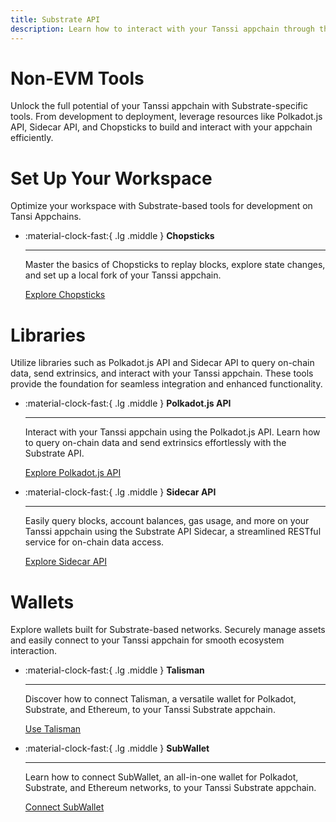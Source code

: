 ```yaml
---
title: Substrate API
description: Learn how to interact with your Tanssi appchain through the Substrate API, including how to use the Polkadot.js API, the Sidecar API, Chopsticks, and more.
---
```


# Non-EVM Tools

Unlock the full potential of your Tanssi appchain with Substrate-specific tools. From development to deployment, leverage resources like Polkadot.js API, Sidecar API, and Chopsticks to build and interact with your appchain efficiently.

# Set Up Your Workspace

Optimize your workspace with Substrate-based tools for development on Tansi Appchains.

<div class="grid cards" markdown>

-   :material-clock-fast:{ .lg .middle } __Chopsticks__

    ---
    
    Master the basics of Chopsticks to replay blocks, explore state changes, and set up a local fork of your Tanssi appchain.
    
    [Explore Chopsticks](#)  
 
</div>

# Libraries

Utilize libraries such as Polkadot.js API and Sidecar API to query on-chain data, send extrinsics, and interact with your Tanssi appchain. These tools provide the foundation for seamless integration and enhanced functionality.

<div class="grid cards" markdown>

-   :material-clock-fast:{ .lg .middle } __Polkadot.js API__

    ---
    
    Interact with your Tanssi appchain using the Polkadot.js API. Learn how to query on-chain data and send extrinsics effortlessly with the Substrate API.
    
    [Explore Polkadot.js API](#)  

-   :material-clock-fast:{ .lg .middle } __Sidecar API__

    ---
    
    Easily query blocks, account balances, gas usage, and more on your Tanssi appchain using the Substrate API Sidecar, a streamlined RESTful service for on-chain data access.
    
    [Explore Sidecar API](#)  
 
</div>

# Wallets

Explore wallets built for Substrate-based networks. Securely manage assets and easily connect to your Tanssi appchain for smooth ecosystem interaction.

<div class="grid cards" markdown>

-   :material-clock-fast:{ .lg .middle } __Talisman__

    ---
    
    Discover how to connect Talisman, a versatile wallet for Polkadot, Substrate, and Ethereum, to your Tanssi Substrate appchain.
    
    [Use Talisman](#)
    
-   :material-clock-fast:{ .lg .middle } __SubWallet__

    ---
    
    Learn how to connect SubWallet, an all-in-one wallet for Polkadot, Substrate, and Ethereum networks, to your Tanssi Substrate appchain.
    
    [Connect SubWallet](#)  
 
</div>
